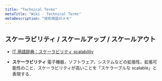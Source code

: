 ```yaml
---
title: "Technical Terms"
metaTitle: "Wiki - Technical Terms"
metaDescription: "技術用語のメモ"
---
```


## スケーラビリティ / スケールアップ / スケールアウト

- [IT 用語辞典：スケーラビリティ scalability](http://e-words.jp/w/%E3%82%B9%E3%82%B1%E3%83%BC%E3%83%A9%E3%83%93%E3%83%AA%E3%83%86%E3%82%A3.html)

- **スケーラビリティ**
  電子機器，ソフトウェア，システムなどの拡張性，拡張可能性のこと．スケーラビリティが高いことを「スケラーブルな scalable」と表現する．
